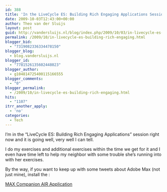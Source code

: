 ```yaml
---
id: 388
title: 'In the LiveCycle ES: Building Rich Engaging Applications Session'
date: 2009-10-03T12:43:00+00:00
author: Theo van der Sluijs
layout: post
guid: http://vandersluijs.nl/blog/index.php/2009/10/03/in-livecycle-es-building-rich-engaging/
permalink: /2009/10/in-livecycle-es-building-rich-engaging.html
blogger_bid:
  - "7319082336334478150"
blogger_blog:
  - blog.vandersluijs.nl
blogger_id:
  - "7781526135602448023"
blogger_author:
  - g104814725400115166555
blogger_comments:
  - "0"
blogger_permalink:
  - /2009/10/in-livecycle-es-building-rich-engaging.html
hits:
  - "1107"
itrr_another_apply:
  - 'no'
categories:
  - Tech
---
```

I’m in the “LiveCycle ES: Building Rich Engaging Applications” session right now and it is going well, very well I can tell.

I do my exercises and additional exercises within the time we get for it and I even have time left to help my neighbor with some trouble she’s running into with her exercises.

By the way, if you want to keep up with some tweets about Adobe Max (not just mine), install the :

<a title="MAX Companion AIR Application" href="http://max.adobe.com/companion/" target="_blank">MAX Companion AIR Application</a>